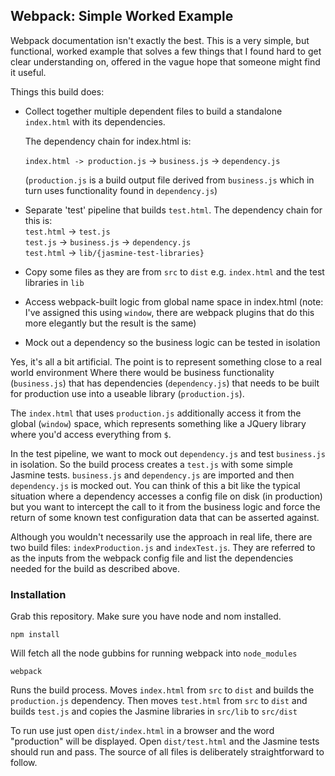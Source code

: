 
## Webpack: Simple Worked Example

Webpack documentation isn't exactly the best. This is a very simple, but functional,
worked example that solves a few things that I found hard to get clear understanding on,
offered in the vague hope that someone might find it useful.

Things this build does:

*	Collect together multiple dependent files to build a standalone `index.html`
	with its dependencies.  
	
	The dependency chain for index.html is:  
	
	`index.html -> production.js` -> `business.js` -> `dependency.js` 
	
	(`production.js` is a build output file derived from `business.js` which in turn uses functionality found in `dependency.js`)  

*	Separate 'test' pipeline that builds `test.html`. The dependency chain for
	this is:  
	`test.html` -> `test.js`  
	`test.js` -> `business.js` -> `dependency.js`  
	`test.html` -> `lib/{jasmine-test-libraries}`   

*	Copy some files as they are from `src` to `dist`  e.g. `index.html` and the test libraries in `lib`

*	Access webpack-built logic from global name space in index.html (note: I've assigned this using `window`, there are webpack plugins that do this more elegantly but the result is the same) 

*	Mock out a dependency so the business logic can be tested in isolation  

Yes, it's all a bit artificial. The point is to represent something close to a real world environment
Where there would be business functionality (`business.js`) that has dependencies (`dependency.js`) that needs to be built for production use into a useable library (`production.js`).  

The `index.html` that uses `production.js` additionally access it from the global (`window`) space, which represents something like a JQuery library where you'd access everything from `$`.

In the test pipeline, we want to mock out `dependency.js` and test `business.js` in isolation. So the build process creates a `test.js` with some simple Jasmine tests. `business.js` and `dependency.js` are imported and then `dependency.js` is mocked out. You can think of this a bit like the typical situation where a dependency accesses a config file on disk (in production) but you want to intercept the call to it from the business logic and force the return of some known test configuration data that can be asserted against.

Although you wouldn't necessarily use the approach in real life, there are two build files: `indexProduction.js` and `indexTest.js`. They are referred to as the inputs from the webpack config file and list the dependencies needed for the build as described above.

### Installation

Grab this repository. Make sure you have node and nom installed.

`npm install` 

Will fetch all the node gubbins for running webpack into `node_modules`

`webpack`

Runs the build process. Moves `index.html` from `src` to `dist` and builds the `production.js` dependency. Then moves `test.html` from `src` to `dist` and builds `test.js` and copies the Jasmine libraries in `src/lib` to `src/dist`

To run use just open `dist/index.html` in a browser and the word "production" will be displayed. Open `dist/test.html` and the Jasmine tests should run and pass. The source of all files is deliberately straightforward to follow.




